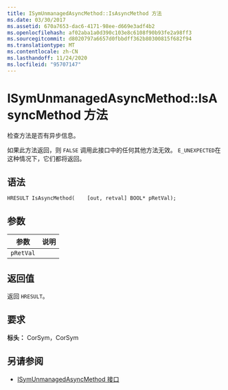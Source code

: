 ```yaml
---
title: ISymUnmanagedAsyncMethod::IsAsyncMethod 方法
ms.date: 03/30/2017
ms.assetid: 670a7653-dac6-4171-98ee-d669e3adf4b2
ms.openlocfilehash: af02aba1a0d390c103e8c6108f90b93fe2a98ff3
ms.sourcegitcommit: d8020797a6657d0fbbdff362b80300815f682f94
ms.translationtype: MT
ms.contentlocale: zh-CN
ms.lasthandoff: 11/24/2020
ms.locfileid: "95707147"
---
```

# <a name="isymunmanagedasyncmethodisasyncmethod-method"></a>ISymUnmanagedAsyncMethod::IsAsyncMethod 方法

检查方法是否有异步信息。  
  
 如果此方法返回，则 `FALSE` 调用此接口中的任何其他方法无效。 `E_UNEXPECTED`在这种情况下，它们都将返回。  
  
## <a name="syntax"></a>语法  
  
```idl  
HRESULT IsAsyncMethod(    [out, retval] BOOL* pRetVal);  
```  
  
## <a name="parameters"></a>参数  
  
|参数|说明|  
|---------------|-----------------|  
|`pRetVal`||  
  
## <a name="return-value"></a>返回值  

 返回 `HRESULT`。  
  
## <a name="requirements"></a>要求  

 **标头：** CorSym，CorSym  
  
## <a name="see-also"></a>另请参阅

- [ISymUnmanagedAsyncMethod 接口](isymunmanagedasyncmethod-interface.md)
